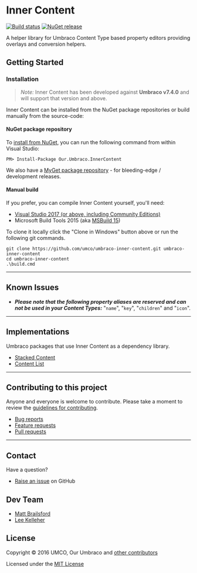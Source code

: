 # Inner Content

[![Build status](https://img.shields.io/appveyor/ci/UMCO/umbraco-inner-content.svg)](https://ci.appveyor.com/project/UMCO/umbraco-inner-content)
[![NuGet release](https://img.shields.io/nuget/v/Our.Umbraco.InnerContent.svg)](https://www.nuget.org/packages/Our.Umbraco.InnerContent)


A helper library for Umbraco Content Type based property editors providing overlays and conversion helpers.

## Getting Started

### Installation

> *Note:* Inner Content has been developed against **Umbraco v7.4.0** and will support that version and above.

Inner Content can be installed from the NuGet package repositories or build manually from the source-code:

#### NuGet package repository

To [install from NuGet](https://www.nuget.org/packages/Our.Umbraco.InnerContent), you can run the following command from within Visual Studio:

	PM> Install-Package Our.Umbraco.InnerContent

We also have a [MyGet package repository](https://www.myget.org/gallery/umbraco-packages) - for bleeding-edge / development releases.

#### Manual build

If you prefer, you can compile  Inner Content yourself, you'll need:

* [Visual Studio 2017 (or above, including Community Editions)](https://www.visualstudio.com/downloads/)
* Microsoft Build Tools 2015 (aka [MSBuild 15](https://www.microsoft.com/en-us/download/details.aspx?id=48159))

To clone it locally click the "Clone in Windows" button above or run the following git commands.

	git clone https://github.com/umco/umbraco-inner-content.git umbraco-inner-content
	cd umbraco-inner-content
	.\build.cmd

---

## Known Issues

- _**Please note that the following property aliases are reserved and can not be used in your Content Types:**_ "`name`", "`key`", "`children`" and "`icon`".

---

## Implementations

Umbraco packages that use Inner Content as a dependency library.

- [Stacked Content](https://github.com/umco/umbraco-stacked-content)
- [Content List](https://github.com/umco/umbraco-content-list)

---

## Contributing to this project

Anyone and everyone is welcome to contribute. Please take a moment to review the [guidelines for contributing](CONTRIBUTING.md).

- [Bug reports](CONTRIBUTING.md#bugs)
- [Feature requests](CONTRIBUTING.md#features)
- [Pull requests](CONTRIBUTING.md#pull-requests)

---

## Contact

Have a question?

- [Raise an issue](https://github.com/umco/umbraco-inner-content/issues) on GitHub

## Dev Team

- [Matt Brailsford](https://github.com/mattbrailsford)
- [Lee Kelleher](https://github.com/leekelleher)

## License

Copyright &copy; 2016 UMCO, Our Umbraco and [other contributors](https://github.com/umco/umbraco-inner-content/graphs/contributors)

Licensed under the [MIT License](LICENSE.md)
